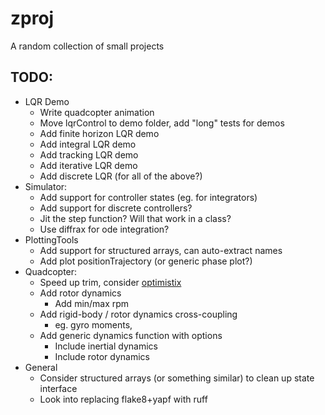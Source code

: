 # zproj
A random collection of small projects

## TODO:
- LQR Demo
    - Write quadcopter animation
    - Move lqrControl to demo folder, add "long" tests for demos
    - Add finite horizon LQR demo
    - Add integral LQR demo
    - Add tracking LQR demo
    - Add iterative LQR demo
    - Add discrete LQR (for all of the above?)
- Simulator:
    - Add support for controller states (eg. for integrators)
    - Add support for discrete controllers?
    - Jit the step function? Will that work in a class?
    - Use diffrax for ode integration?
- PlottingTools
    - Add support for structured arrays, can auto-extract names
    - Add plot positionTrajectory (or generic phase plot?)
- Quadcopter:
    - Speed up trim, consider [optimistix](https://github.com/patrick-kidger/optimistix)
    - Add rotor dynamics
        - Add min/max rpm
    - Add rigid-body / rotor dynamics cross-coupling
        - eg. gyro moments,
    - Add generic dynamics function with options
        - Include inertial dynamics
        - Include rotor dynamics
- General
    - Consider structured arrays (or something similar) to clean up state interface
    - Look into replacing flake8+yapf with ruff
